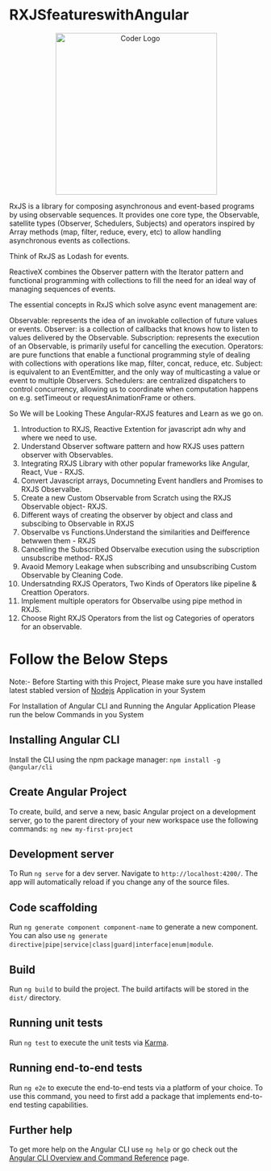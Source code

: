 # RXJSfeatureswithAngular

<p align="center">
<a  target="blank"><img src="https://malcoded.com/static/4416ca096472d7da64817eb3bd2c6687/f3583/Angular-RxJs.png" width="320" alt="Coder Logo" /></a>
</p>

RxJS is a library for composing asynchronous and event-based programs by using observable sequences. It provides one core type, the Observable, satellite types (Observer, Schedulers, Subjects) and operators inspired by Array methods (map, filter, reduce, every, etc) to allow handling asynchronous events as collections.

Think of RxJS as Lodash for events.

ReactiveX combines the Observer pattern with the Iterator pattern and functional programming with collections to fill the need for an ideal way of managing sequences of events.

The essential concepts in RxJS which solve async event management are:

Observable: represents the idea of an invokable collection of future values or events.
Observer: is a collection of callbacks that knows how to listen to values delivered by the Observable.
Subscription: represents the execution of an Observable, is primarily useful for cancelling the execution.
Operators: are pure functions that enable a functional programming style of dealing with collections with operations like map, filter, concat, reduce, etc.
Subject: is equivalent to an EventEmitter, and the only way of multicasting a value or event to multiple Observers.
Schedulers: are centralized dispatchers to control concurrency, allowing us to coordinate when computation happens on e.g. setTimeout or requestAnimationFrame or others.


So We will be Looking These Angular-RXJS  features and Learn as we go on.

1. Introduction to RXJS, Reactive Extention for javascript adn why and where we need to use.
2. Understand Observer software pattern and how RXJS uses pattern observer with Observables.
3. Integrating RXJS Library with other popular frameworks like Angular, React, Vue - RXJS.
4. Convert Javascript arrays, Documneting Event handlers and Promises to RXJS Observalbe.
5.  Create a new Custom Observable from Scratch using the RXJS Observable object- RXJS.
6. Different ways of creating the observer by object and class and subscibing to Observable in RXJS
7. Observalbe vs Functions.Understand the similarities and Deifference betwwen them - RXJS
8. Cancelling the Subscribed Observalbe execution using the subscription unsubscribe method- RXJS
9. Avaoid Memory Leakage when subscribing and unsubscribing Custom Observable by Cleaning Code.
10. Undersatnding RXJS Operators, Two Kinds of Operators like pipeline & Creattion Operators.
11. Implement multiple operators for Observalbe using pipe method in RXJS.
12. Choose Right RXJS Operators from the list og Categories of operators for an observable.

# Follow the Below Steps

Note:- Before Starting with this Project, Please make sure you have installed latest stabled version of [Nodejs](https://nodejs.org/en/) Application in your System 

For Installation of Angular CLI and Running the Angular Application Please run the below Commands in you System 
## Installing Angular CLI


Install the CLI using the npm package manager:  `npm install -g @angular/cli`

## Create Angular Project
To create, build, and serve a new, basic Angular project on a development server, go to the parent directory of your new workspace use the following commands: `ng new my-first-project`

## Development server

To Run `ng serve` for a dev server. Navigate to `http://localhost:4200/`. The app will automatically reload if you change any of the source files.

## Code scaffolding

Run `ng generate component component-name` to generate a new component. You can also use `ng generate directive|pipe|service|class|guard|interface|enum|module`.

## Build

Run `ng build` to build the project. The build artifacts will be stored in the `dist/` directory.

## Running unit tests

Run `ng test` to execute the unit tests via [Karma](https://karma-runner.github.io).

## Running end-to-end tests

Run `ng e2e` to execute the end-to-end tests via a platform of your choice. To use this command, you need to first add a package that implements end-to-end testing capabilities.

## Further help

To get more help on the Angular CLI use `ng help` or go check out the [Angular CLI Overview and Command Reference](https://angular.io/cli) page.
